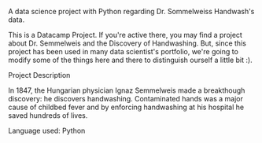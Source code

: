 A data science project with Python regarding Dr. Sommelweiss Handwash's data.

This is a Datacamp Project. If you're active there, you may find a project about Dr. Semmelweis and the Discovery of Handwashing. But, since this project has been used in many data scientist's portfolio, we're going to modify some of the things here and there to distinguish ourself a little bit :).

Project Description

In 1847, the Hungarian physician Ignaz Semmelweis made a breakthough discovery: he discovers handwashing. Contaminated hands was a major cause of childbed fever and by enforcing handwashing at his hospital he saved hundreds of lives.

Language used: Python
